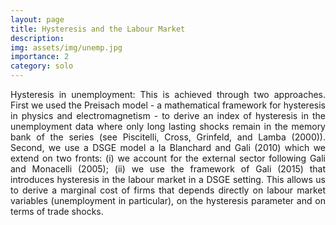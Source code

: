 ```yaml
---
layout: page
title: Hysteresis and the Labour Market
description:
img: assets/img/unemp.jpg
importance: 2
category: solo
---
```


<p align="justify"> Hysteresis in unemployment: This is achieved through two approaches. First we used the Preisach model - a mathematical framework for hysteresis in physics and electromagnetism - to derive an index of hysteresis in the unemployment data where only long lasting shocks remain in the memory bank of the series (see Piscitelli, Cross, Grinfeld, and Lamba (2000)). Second, we use a DSGE model a la Blanchard and Gali (2010) which we extend on two fronts: (i) we account for the external sector
following Gali and Monacelli (2005); (ii) we use the framework of Gali (2015) that introduces hysteresis in the labour market in a DSGE setting. This allows us to derive a marginal cost of firms that depends directly on labour market variables (unemployment in particular), on the hysteresis parameter and on terms of trade shocks. </p>
